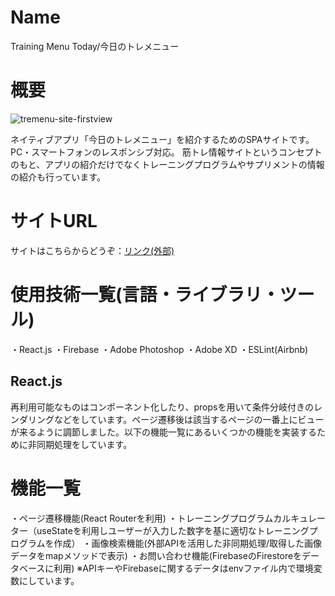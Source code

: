 Name
====

Training Menu Today/今日のトレメニュー

概要
====

![tremenu-site-firstview](https://user-images.githubusercontent.com/68333078/113622055-6abe0c00-9697-11eb-9c14-6ecac0756763.png)

ネイティブアプリ「今日のトレメニュー」を紹介するためのSPAサイトです。PC・スマートフォンのレスポンシブ対応。
筋トレ情報サイトというコンセプトのもと、アプリの紹介だけでなくトレーニングプログラムやサプリメントの情報の紹介も行っています。

サイトURL
====

サイトはこちらからどうぞ：[リンク(外部)](https://y-u-portfolio.netlify.app/)

使用技術一覧(言語・ライブラリ・ツール)
====

・React.js
・Firebase
・Adobe Photoshop
・Adobe XD
・ESLint(Airbnb)

## React.js

再利用可能なものはコンポーネント化したり、propsを用いて条件分岐付きのレンダリングなどをしています。ページ遷移後は該当するページの一番上にビューが来るように調節しました。以下の機能一覧にあるいくつかの機能を実装するために非同期処理をしています。

機能一覧
====

・ページ遷移機能(React Routerを利用)
・トレーニングプログラムカルキュレーター（useStateを利用しユーザーが入力した数字を基に適切なトレーニングプログラムを作成）
・画像検索機能(外部APIを活用した非同期処理/取得した画像データをmapメソッドで表示)
・お問い合わせ機能(FirebaseのFirestoreをデータベースに利用)
※APIキーやFirebaseに関するデータはenvファイル内で環境変数にしています。
